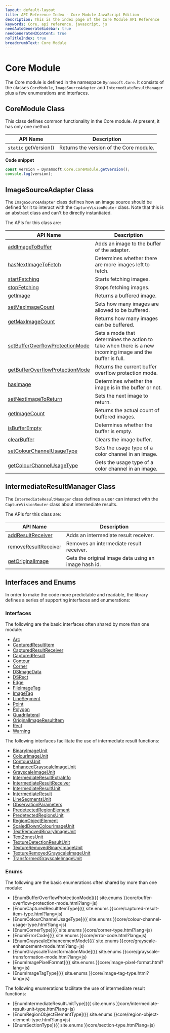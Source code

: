```yaml
---
layout: default-layout
title: API Reference Index - Core Module JavaScript Edition
description: This is the index page of the Core Module API Reference
keywords: Core, api reference, javascript, js
needAutoGenerateSidebar: true
needGenerateH3Content: true
noTitleIndex: true
breadcrumbText: Core Module
---
```


# Core Module

The Core module is defined in the namespace `Dynamsoft.Core`. It consists of the classes `CoreModule`, `ImageSourceAdapter` and `IntermediateResultManager` plus a few enumerations and interfaces.

## CoreModule Class

This class defines common functionality in the Core module. At present, it has only one method.

| API Name              | Description                             |
| --------------------- | --------------------------------------- |
| `static` getVersion() | Returns the version of the Core module. |

**Code snippet**

```javascript
const version = Dynamsoft.Core.CoreModule.getVersion();
console.log(version);
```

## ImageSourceAdapter Class

The `ImageSourceAdapter` class defines how an image source should be defined for it to interact with the `CaptureVisionRouter` class. Note that this is an abstract class and can't be directly instantiated.

The APIs for this class are:

| API Name                                                                                                      | Description                                                                                               |
| ------------------------------------------------------------------------------------------------------------- | --------------------------------------------------------------------------------------------------------- |
| [addImageToBuffer](./image-source-adapter.md#addimagetobuffer)                               | Adds an image to the buffer of the adapter.                                                               |
| [hasNextImageToFetch](./image-source-adapter.md#hasnextimagetofetch)                         | Determines whether there are more images left to fetch.                                                   |
| [startFetching](./image-source-adapter.md#startfetching)                                     | Starts fetching images.                                                                                   |
| [stopFetching](./image-source-adapter.md#stopfetching)                                       | Stops fetching images.                                                                                    |
| [getImage](./image-source-adapter.md#getimage)                                               | Returns a buffered image.                                                                                 |
| [setMaxImageCount](./image-source-adapter.md#setmaximagecount)                               | Sets how many images are allowed to be buffered.                                                          |
| [getMaxImageCount](./image-source-adapter.md#getmaximagecount)                               | Returns how many images can be buffered.                                                                  |
| [setBufferOverflowProtectionMode](./image-source-adapter.md#setbufferoverflowprotectionmode) | Sets a mode that determines the action to take when there is a new incoming image and the buffer is full. |
| [getBufferOverflowProtectionMode](./image-source-adapter.md#getbufferoverflowprotectionmode) | Returns the current buffer overflow protection mode.                                                      |
| [hasImage](./image-source-adapter.md#hasimage)                                               | Determines whether the image is in the buffer or not.                                                     |
| [setNextImageToReturn](./image-source-adapter.md#setnextimagetoreturn)                       | Sets the next image to return.                                                                            |
| [getImageCount](./image-source-adapter.md#getimagecount)                                     | Returns the actual count of buffered images.                                                              |
| [isBufferEmpty](./image-source-adapter.md#isbufferempty)                                     | Determines whether the buffer is empty.                                                                   |
| [clearBuffer](./image-source-adapter.md#clearbuffer)                                         | Clears the image buffer.                                                                                  |
| [setColourChannelUsageType](./image-source-adapter.md#setcolourchannelusagetype)             | Sets the usage type of a color channel in an image.                                                       |
| [getColourChannelUsageType](./image-source-adapter.md#getcolourchannelusagetype)             | Gets the usage type of a color channel in an image.                                                       |

## IntermediateResultManager Class

The `IntermediateResultManager` class defines a user can interact with the `CaptureVisionRouter` class about intermediate results.

The APIs for this class are:

| API Name                                                                                           | Description                                          |
| -------------------------------------------------------------------------------------------------- | ---------------------------------------------------- |
| [addResultReceiver](./intermediate-results/intermediate-result-manager.md#addresultreceiver)       | Adds an intermediate result receiver.                |
| [removeResultReceiver](./intermediate-results/intermediate-result-manager.md#removeresultreceiver) | Removes an intermediate result receiver.             |
| [getOriginalImage](./intermediate-results/intermediate-result-manager.md#getoriginalimage)         | Gets the original image data using an image hash id. |

## Interfaces and Enums

In order to make the code more predictable and readable, the library defines a series of supporting interfaces and enumerations:

### Interfaces

The following are the basic interfaces often shared by more than one module:

* [Arc](./basic-structures/arc.md)
* [CapturedResultItem](./basic-structures/captured-result-item.md)
* [CapturedResultReceiver](./basic-structures/captured-result-receiver.md)
* [CapturedResult](./basic-structures/captured-result.md)
* [Contour](./basic-structures/contour.md)
* [Corner](./basic-structures/corner.md)
* [DSImageData](./basic-structures/ds-image-data.md)
* [DSRect](./basic-structures/ds-rect.md)
* [Edge](./basic-structures/edge.md)
* [FileImageTag](./basic-structures/file-image-tag.md)
* [ImageTag](./basic-structures/image-tag.md)
* [LineSegment](./basic-structures/line-segment.md)
* [Point](./basic-structures/point.md)
* [Polygon](./basic-structures/polygon.md)
* [Quadrilateral](./basic-structures/quadrilateral.md)
* [OriginalImageResultItem](./basic-structures/original-image-result-item.md)
* [Rect](./basic-structures/rect.md)
* [Warning](./basic-structures/warning.md)
<!-- * [CapturedResultFilter](./basic-structures/captured-result-filter.md) -->
<!-- * [PDFReadingParameter](./basic-structures/pdf-reading-parameter.md) -->
<!-- * [DSFile](./basic-structures/ds-file.md) -->

The following interfaces facilitate the use of intermediate result functions:

* [BinaryImageUnit](./intermediate-results/binary-image-unit.md)
* [ColourImageUnit](./intermediate-results/colour-image-unit.md)
* [ContoursUnit](./intermediate-results/contours-unit.md)
* [EnhancedGrayscaleImageUnit](./intermediate-results/enhanced-grayscale-image-unit.md)
* [GrayscaleImageUnit](./intermediate-results/grayscale-image-unit.md)
* [IntermediateResultExtraInfo](./intermediate-results/intermediate-result-extra-info.md)
* [IntermediateResultReceiver](./intermediate-results/intermediate-result-receiver.md)
* [IntermediateResultUnit](./intermediate-results/intermediate-result-unit.md)
* [IntermediateResult](./intermediate-results/intermediate-result.md)
* [LineSegmentsUnit](./intermediate-results/line-segments-unit.md)
* [ObservationParameters](./intermediate-results/observation-parameters.md)
* [PredetectedRegionElement](./intermediate-results/predetected-region-element.md)
* [PredetectedRegionsUnit](./intermediate-results/predetected-regions-unit.md)
* [RegionObjectElement](./intermediate-results/region-object-element.md)
* [ScaledDownColourImageUnit](./intermediate-results/scaled-down-colour-image-unit.md)
* [TextRemovedBinaryImageUnit](./intermediate-results/text-removed-binary-image-unit.md)
* [TextZonesUnit](./intermediate-results/text-zones-unit.md)
* [TextureDetectionResultUnit](./intermediate-results/texture-detection-result-unit.md)
* [TextureRemovedBinaryImageUnit](./intermediate-results/texture-removed-binary-image-unit.md)
* [TextureRemovedGrayscaleImageUnit](./intermediate-results/texture-removed-grayscale-image-unit.md)
* [TransformedGrayscaleImageUnit](./intermediate-results/transformed-grayscale-image-unit.md)

### Enums

The following are the basic enumerations often shared by more than one module:

* [EnumBufferOverflowProtectionMode]({{ site.enums }}core/buffer-overflow-protection-mode.html?lang=js)
* [EnumCapturedResultItemType]({{ site.enums }}core/captured-result-item-type.html?lang=js)
* [EnumColourChannelUsageType]({{ site.enums }}core/colour-channel-usage-type.html?lang=js)
* [EnumCornerType]({{ site.enums }}core/corner-type.html?lang=js)
* [EnumErrorCode]({{ site.enums }}core/error-code.html?lang=js)
* [EnumGrayscaleEnhancementMode]({{ site.enums }}core/grayscale-enhancement-mode.html?lang=js)
* [EnumGrayscaleTransformationMode]({{ site.enums }}core/grayscale-transformation-mode.html?lang=js)
* [EnumImagePixelFormat]({{ site.enums }}core/image-pixel-format.html?lang=js)
* [EnumImageTagType]({{ site.enums }}core/image-tag-type.html?lang=js)
<!-- * [EnumPDFReadingMode]({{ site.enums }}core/pdf-reading-mode.html?lang=js)
* [EnumRasterDataSource]({{ site.enums }}core/raster-data-source.html?lang=js) -->
<!-- * [EnumVideoFrameQuality]({{ site.enums }}core/video-frame-quality.html?lang=js) -->

<!--* [EnumImageCaptureDistanceMode]({{ site.enums }}core/image-capture-distance-mode.html?lang=js)-->

The following enumerations facilitate the use of intermediate result functions:

* [EnumIntermediateResultUnitType]({{ site.enums }}core/intermediate-result-unit-type.html?lang=js)
* [EnumRegionObjectElementType]({{ site.enums }}core/region-object-element-type.html?lang=js)
* [EnumSectionType]({{ site.enums }}core/section-type.html?lang=js)